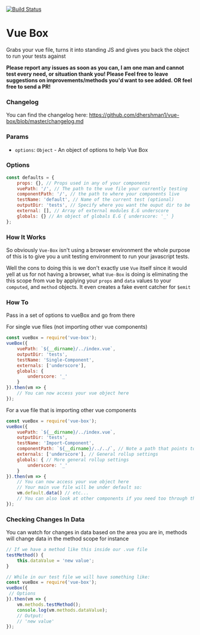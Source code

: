[![Build Status](https://travis-ci.org/dhershman1/vue-box.svg?branch=master)](https://travis-ci.org/dhershman1/vue-box)

# Vue Box
Grabs your vue file, turns it into standing JS and gives you back the object to run your tests against

**Please report any issues as soon as you can, I am one man and cannot test every need, or situation thank you! Please Feel free to leave suggestions on improvements/methods you'd want to see added. OR feel free to send a PR!**

### Changelog
You can find the changelog here:
https://github.com/dhershman1/vue-box/blob/master/changelog.md

### Params

- `options`: `Object` - An object of options to help Vue Box

### Options
```js
const defaults = {
	props: {}, // Props used in any of your components
	vuePath: '/', // The path to the vue file your currently testing
	componentPath: '/', // the path to where your components live
	testName: 'default', // Name of the current test (optional)
	outputDir: 'tests', // Specify where you want the ouput dir to be
	external: [], // Array of external modules E.G underscore
	globals: {} // An object of globals E.G { underscore: '_' }
};
```

### How It Works

So obviously `Vue-Box` isn't using a browser environment the whole purpose of this is to give you a unit testing environment to run your javascript tests.

Well the cons to doing this is we don't exactly use `Vue` itself since it would yell at us for not having a browser, what `Vue-Box` is doing is eliminating the this scope from vue by applying your `props` and `data` values to your `computed`, and `method` objects. It even creates a fake event catcher for `$emit`

### How To
Pass in a set of options to vueBox and go from there

For single vue files (not importing other vue components)

```js
const vueBox = require('vue-box');
vueBox({
	vuePath: `${__dirname}/../index.vue`,
	outputDir: 'tests',
	testName: 'Single-Component',
	externals: ['underscore'],
	globals: {
		underscore: '_'
	}
}).then(vm => {
	// You can now access your vue object here
});
```

For a vue file that is importing other vue components

```js
const vueBox = require('vue-box');
vueBox({
	vuePath: `${__dirname}/../index.vue`,
	outputDir: 'tests',
	testName: 'Import-Component',
	componentPath: `${__dirname}/../../`, // Note a path that points to the general components directory
	externals: ['underscore'], // General rollup settings
	globals: { // More general rollup settings
		underscore: '_'
	}
}).then(vm => {
	// You can now access your vue object here
	// Your main vue file will be under default so:
	vm.default.data() // etc...
	// You can also look at other components if you need too through the vm variabel
});
```

### Checking Changes In Data

You can watch for changes in data based on the area you are in, methods will change data in the method scope for instance

```js
// If we have a method like this inside our .vue file
testMethod() {
	this.dataValue = 'new value';
}

// While in our test file we will have something like:
const vueBox = require('vue-box');
vueBox({
 // Options
}).then(vm => {
	vm.methods.testMethod();
	console.log(vm.methods.dataValue);
	// Output:
	// 'new value'
});
```
